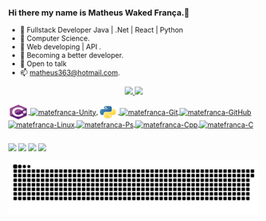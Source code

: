 ### Hi there my name is Matheus Waked França.👋

- 🔭 Fullstack Developer Java | .Net | React | Python
- 🌱 Computer Science.
- 👯 Web developing | API .
- 🤔 Becoming a better developer.
- 💬 Open to talk
- 📫 matheus363@hotmail.com.

<div align="center">
  <a href="https://matefranca.itch.io">
  <img height="180em" src="https://github-readme-stats.vercel.app/api?username=matefranca&show_icons=true&theme=dark&include_all_commits=true&count_private=true">
  <img height="180em" src="https://github-readme-stats.vercel.app/api/top-langs/?username=matefranca&layout=compact&langs_count=7&theme=dark">

</div>

<div style="display: inline_block" "background-color:#000000><br>
  <img align="center" alt="matefranca-Csharp" height="30" width="40" src="https://raw.githubusercontent.com/devicons/devicon/master/icons/csharp/csharp-original.svg">
  <img align="center" alt="matefranca-Unity" height="30" width"40" src="https://cdn.jsdelivr.net/gh/devicons/devicon/icons/unity/unity-original-wordmark.svg">
  <img align="center" alt="matefranca-Python" height="30" width="40" src="https://raw.githubusercontent.com/devicons/devicon/master/icons/python/python-original.svg">
  <img align="center" alt="matefranca-Git" height="30" width"40" src="https://cdn.jsdelivr.net/gh/devicons/devicon/icons/git/git-original.svg">
  <img align="center" alt="matefranca-GitHub" height="30" width"40" src="https://cdn.jsdelivr.net/gh/devicons/devicon/icons/github/github-original-wordmark.svg">
  <img align="center" alt="matefranca-Linux" height="30" width"40" src="https://cdn.jsdelivr.net/gh/devicons/devicon/icons/linux/linux-original.svg">
  <img align="center" alt="matefranca-Ps" height="30" width"40" src="https://cdn.jsdelivr.net/gh/devicons/devicon/icons/photoshop/photoshop-plain.svg">
  <img align="center" alt="matefranca-Cpp" height="30" width"40" src="https://cdn.jsdelivr.net/gh/devicons/devicon/icons/cplusplus/cplusplus-original.svg">
  <img align="center" alt="matefranca-C" height="30" width"40" src="https://cdn.jsdelivr.net/gh/devicons/devicon/icons/c/c-original.svg">
 

</div>
  
  ##
  
<div>
     
  <a href="https://www.linkedin.com/in/matheuswfranca/" target="_blank"><img src="https://img.shields.io/badge/-LinkedIn-%230077B5?style=for-the-badge&logo=linkedin&logoColor=white" target="_blank"></a>
  <a href="mailto:matheus363@hotmail.com"><img src="https://img.shields.io/badge/-Gmail-%23333?style=for-the-badge&logo=gmail&logoColor=white" target="_blank"></a>
  <a href="https://www.instagram.com/matheuswfranca/" target="_blank"><img src="https://img.shields.io/badge/-Instagram-%23E4405F?style=for-the-badge&logo=instagram&logoColor=white" target="_blank"></a>
  <a href= "https://www.facebook.com/matheus.w.franca"><img src="https://img.shields.io/badge/Facebook-1877F2?style=for-the-badge&logo=facebook&logoColor=white"></a>
  
  ![Snake animation](https://github.com/matefranca/matefranca/blob/output/github-contribution-grid-snake.svg)
   
</div>
